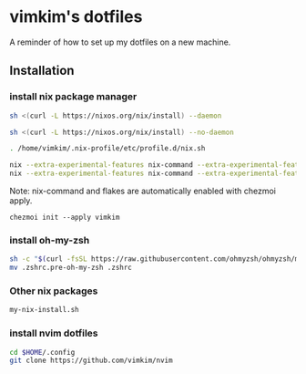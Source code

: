 # vimkim's dotfiles

A reminder of how to set up my dotfiles on a new machine.

## Installation

### install nix package manager

```bash
sh <(curl -L https://nixos.org/nix/install) --daemon

sh <(curl -L https://nixos.org/nix/install) --no-daemon

. /home/vimkim/.nix-profile/etc/profile.d/nix.sh

nix --extra-experimental-features nix-command --extra-experimental-features flakes profile install nixpkgs#zsh
nix --extra-experimental-features nix-command --extra-experimental-features flakes profile install nixpkgs#chezmoi
```

Note: nix-command and flakes are automatically enabled with chezmoi apply.

```
chezmoi init --apply vimkim
```

### install oh-my-zsh

```bash
sh -c "$(curl -fsSL https://raw.githubusercontent.com/ohmyzsh/ohmyzsh/master/tools/install.sh)"
mv .zshrc.pre-oh-my-zsh .zshrc
```

### Other nix packages

```bash
my-nix-install.sh
```

### install nvim dotfiles

```bash
cd $HOME/.config
git clone https://github.com/vimkim/nvim
```
